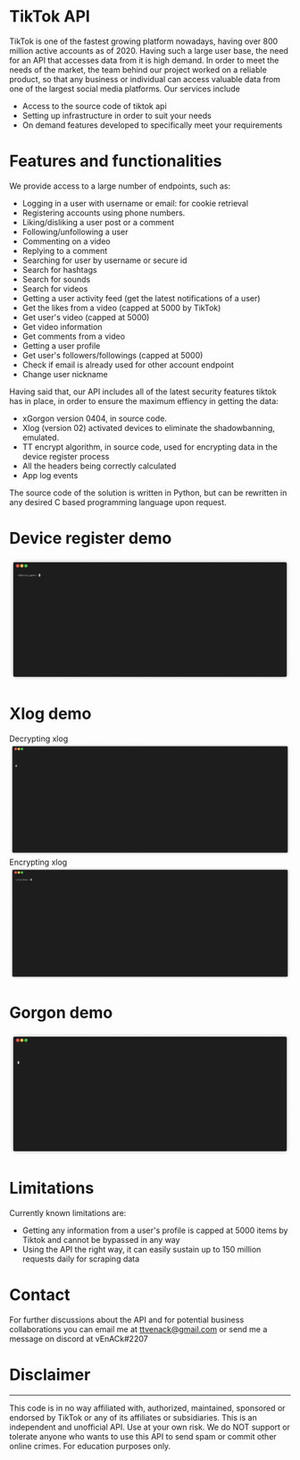# TikTok API

TikTok is one of the fastest growing platform nowadays, having over 800 million active accounts as of 2020. Having such a large user base, the need for an API that accesses data from it is high demand. In order to meet the needs of the market, the team behind our project worked on a reliable product, so that any business or individual can access valuable data from one of the largest social media platforms.
Our services include

  - Access to the source code of tiktok api
  - Setting up infrastructure in order to suit your needs
  - On demand features developed to specifically meet your requirements

# Features and functionalities
We provide access to a large number of endpoints, such as:
  - Logging in a user with username or email: for cookie retrieval
  - Registering accounts using phone numbers. 
  - Liking/disliking a user post or a comment
  - Following/unfollowing a user
  - Commenting on a video
  - Replying to a comment
  - Searching for user by username or secure id
  - Search for hashtags
  - Search for sounds
  - Search for videos
  - Getting a user activity feed (get the latest notifications of a user)
  - Get the likes from a video (capped at 5000 by TikTok)
  - Get user's video (capped at 5000)
  - Get video information
  - Get comments from a video
  - Getting a user profile
  - Get user's followers/followings (capped at 5000)
  - Check if email is already used for other account endpoint
  - Change user nickname

Having said that, our API includes all of the latest security features tiktok has in place, in order to ensure the maximum effiency in getting the data:

  - xGorgon version 0404, in source code.
  - Xlog (version 02) activated devices to eliminate the shadowbanning, emulated.
  - TT encrypt algorithm, in source code, used for encrypting data in the device register process
  - All the headers being correctly calculated
  - App log events

The source code of the solution is written in Python, but can be rewritten in any desired C based programming language upon request.

# Device register demo
![](dev_register.gif)

# Xlog demo
Decrypting xlog
![decrypt](xlog_decrypt.gif)
Encrypting xlog
![encrypt](xlog_encrypt.gif)

# Gorgon demo
![](gorgon_demo.gif)


# Limitations

Currently known limitations are:

- Getting any information from a user's profile is capped at 5000 items by Tiktok and cannot be bypassed in any way
- Using the API the right way, it can easily sustain up to 150 million requests daily for scraping data


# Contact

For further discussions about the API and for potential business collaborations you can email me at ttvenack@gmail.com or send me a message on discord at vEnACk#2207

# Disclaimer
-----
This code is in no way affiliated with, authorized, maintained, sponsored or endorsed by TikTok or any of its affiliates or subsidiaries. This is an independent and unofficial API. Use at your own risk. We do NOT support or tolerate anyone who wants to use this API to send spam or commit other online crimes. For education purposes only.
